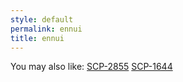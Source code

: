 ```yaml
---
style: default
permalink: ennui
title: ennui
---
```

You may also like:
[SCP-2855](http://scp-wiki.net/scp-2855)
[SCP-1644](http://scp-wiki.net/scp-1644)